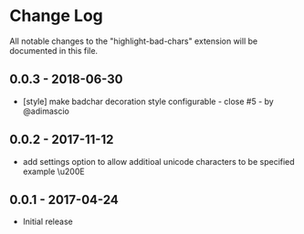 # Change Log
All notable changes to the "highlight-bad-chars" extension will be documented in this file.

## 0.0.3 - 2018-06-30

- [style] make badchar decoration style configurable - close #5 - by @adimascio

## 0.0.2 - 2017-11-12

- add settings option to allow additioal unicode characters to be specified example \u200E

## 0.0.1 - 2017-04-24

- Initial release

